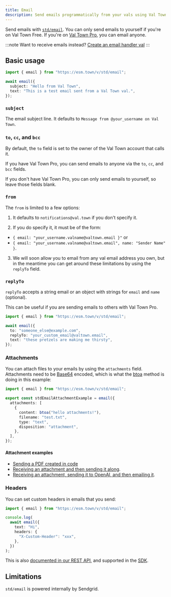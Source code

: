 ```yaml
---
title: Email
description: Send emails programmatically from your vals using Val Town's email API
---
```


Send emails with [`std/email`](https://www.val.town/v/std/email). You can only send emails to yourself if you're on Val Town Free. If you're on [Val Town Pro](https://www.val.town/pricing), you can email anyone.

:::note
Want to receive emails instead? [Create an email handler val](/types/email/)
:::

## Basic usage

```ts title="Example" val
import { email } from "https://esm.town/v/std/email";

await email({
  subject: "Hello from Val Town",
  text: "This is a test email sent from a Val Town val.",
});
```

### `subject`

The email subject line. It defaults to `Message from @your_username on Val Town`.

### `to`, `cc`, and `bcc`

By default, the `to` field is set to the owner of the Val Town account that calls it.

If you have Val Town Pro, you can send emails to anyone via the `to`, `cc`, and `bcc` fields.

If you don't have Val Town Pro, you can only send emails to yourself, so leave those fields blank.

### `from`

The `from` is limited to a few options:

1. It defaults to `notifications@val.town` if you don't specify it.

2. If you do specify it, it must be of the form:

- `{ email: "your_username.valname@valtown.email }"` or
- `{ email: "your_username.valname@valtown.email", name: "Sender Name" }`.

3. We will soon allow you to email from any val email address you own, but in the meantime you can get around these limitations by using the `replyTo` field.

### `replyTo`

`replyTo` accepts a string email or an object with strings for `email` and `name` (optional).

This can be useful if you are sending emails to others with Val Town Pro.

```ts title="replyTo" val
import { email } from "https://esm.town/v/std/email";

await email({
  to: "someone_else@example.com",
  replyTo: "your_custom_email@valtown.email",
  text: "these pretzels are making me thirsty",
});
```

### Attachments

You can attach files to your emails by using the `attachments` field.
Attachments need to be [Base64](https://en.wikipedia.org/wiki/Base64) encoded,
which is what the [btoa](https://developer.mozilla.org/en-US/docs/Web/API/btoa)
method is doing in this example:

```ts title="Attachments example" val
import { email } from "https://esm.town/v/std/email";

export const stdEmailAttachmentExample = email({
  attachments: [
    {
      content: btoa("hello attachments!"),
      filename: "test.txt",
      type: "text",
      disposition: "attachment",
    },
  ],
});
```

#### Attachment examples

- [Sending a PDF created in code](https://www.val.town/v/stevekrouse/sendPDF)
- [Receiving an attachment and then sending it along](https://www.val.town/x/stevekrouse/replyEmailWithAttachment/code/main.ts).
- [Receiving an attachment, sending it to OpenAI, and then emailing it](https://www.val.town/x/ValDotTownOrg/virtual-mail/code/main.ts).

### Headers

You can set custom headers in emails that you send:

```ts title="Custom headers example" val
import { email } from "https://esm.town/v/std/email";

console.log(
  await email({
    text: "Hi",
    headers: {
      "X-Custom-Header": "xxx",
    },
  })
);
```

This is also [documented in our REST API](https://docs.val.town/openapi#/tag/emails/POST/v1/email), and supported in the [SDK](https://sdk.val.town/api/node/resources/emails/methods/send).

## Limitations

`std/email` is powered internally by Sendgrid.

